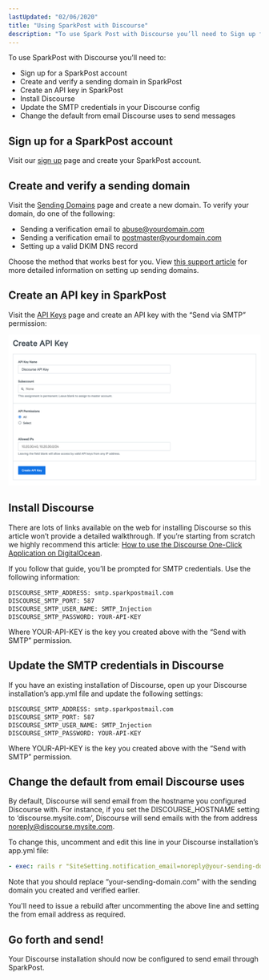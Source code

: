 ```yaml
---
lastUpdated: "02/06/2020"
title: "Using SparkPost with Discourse"
description: "To use Spark Post with Discourse you’ll need to Sign up for a Spark Post account Create and verify a sending domain in Spark Post Create an API key in Spark Post Install Discourse Update the SMTP credentials in your Discourse config Change the default from email Discourse uses to..."
---
```


To use SparkPost with Discourse you’ll need to:

*   Sign up for a SparkPost account
*   Create and verify a sending domain in SparkPost
*   Create an API key in SparkPost
*   Install Discourse
*   Update the SMTP credentials in your Discourse config
*   Change the default from email Discourse uses to send messages

## Sign up for a SparkPost account

Visit our [sign up](https://app.sparkpost.com/join) page and create your SparkPost account.

## Create and verify a sending domain

Visit the [Sending Domains](https://app.sparkpost.com/account/sending-domains) page and create a new domain. To verify your domain, do one of the following:

* Sending a verification email to abuse@yourdomain.com
* Sending a verification email to postmaster@yourdomain.com
* Setting up a valid DKIM DNS record

Choose the method that works best for you. View [this support article](https://www.sparkpost.com/docs/getting-started/getting-started-sparkpost/#preparing-your-from-address) for more detailed information on setting up sending domains.

## Create an API key in SparkPost

Visit the [API Keys](https://app.sparkpost.com/account/credentials) page and create an API key with the “Send via SMTP” permission:

![](media/discourse/create-api-key.png)

## Install Discourse

There are lots of links available on the web for installing Discourse so this article won’t provide a detailed walkthrough. If you’re starting from scratch we highly recommend this article: [How to use the Discourse One-Click Application on DigitalOcean](https://www.digitalocean.com/community/tutorials/how-to-use-the-discourse-one-click-application-on-digitalocean).

If you follow that guide, you’ll be prompted for SMTP credentials. Use the following information:

```
DISCOURSE_SMTP_ADDRESS: smtp.sparkpostmail.com
DISCOURSE_SMTP_PORT: 587
DISCOURSE_SMTP_USER_NAME: SMTP_Injection
DISCOURSE_SMTP_PASSWORD: YOUR-API-KEY
```

Where YOUR-API-KEY is the key you created above with the “Send with SMTP” permission.

## Update the SMTP credentials in Discourse

If you have an existing installation of Discourse, open up your Discourse installation’s app.yml file and update the following settings:

```
DISCOURSE_SMTP_ADDRESS: smtp.sparkpostmail.com
DISCOURSE_SMTP_PORT: 587
DISCOURSE_SMTP_USER_NAME: SMTP_Injection
DISCOURSE_SMTP_PASSWORD: YOUR-API-KEY
```

Where YOUR-API-KEY is the key you created above with the “Send with SMTP” permission.

## Change the default from email Discourse uses

By default, Discourse will send email from the hostname you configured Discourse with. For instance, if you set the DISCOURSE_HOSTNAME setting to ‘discourse.mysite.com’, Discourse will send emails with the from address noreply@discourse.mysite.com.

To change this, uncomment and edit this line in your Discourse installation’s app.yml file:

```yaml
- exec: rails r "SiteSetting.notification_email=noreply@your-sending-domain.com"
```

Note that you should replace “your-sending-domain.com” with the sending domain you created and verified earlier.

You'll need to issue a rebuild after uncommenting the above line and setting the from email address as required.

## Go forth and send!

Your Discourse installation should now be configured to send email through SparkPost.

